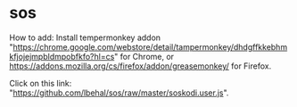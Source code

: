 # sos
How to add: Install tempermonkey addon "https://chrome.google.com/webstore/detail/tampermonkey/dhdgffkkebhmkfjojejmpbldmpobfkfo?hl=cs" for Chrome, or https://addons.mozilla.org/cs/firefox/addon/greasemonkey/ for Firefox.

Click on this link: "https://github.com/lbehal/sos/raw/master/soskodi.user.js".
